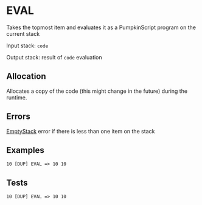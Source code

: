 # EVAL

Takes the topmost item and evaluates it as a PumpkinScript
program on the current stack

Input stack: `code`

Output stack: result of `code` evaluation

## Allocation

Allocates a copy of the code (this might change in the future)
during the runtime.

## Errors

[EmptyStack](./ERRORS/EmptyStack.md) error if there is less than one item on the stack

## Examples

```
10 [DUP] EVAL => 10 10
```

## Tests

```
10 [DUP] EVAL => 10 10
```